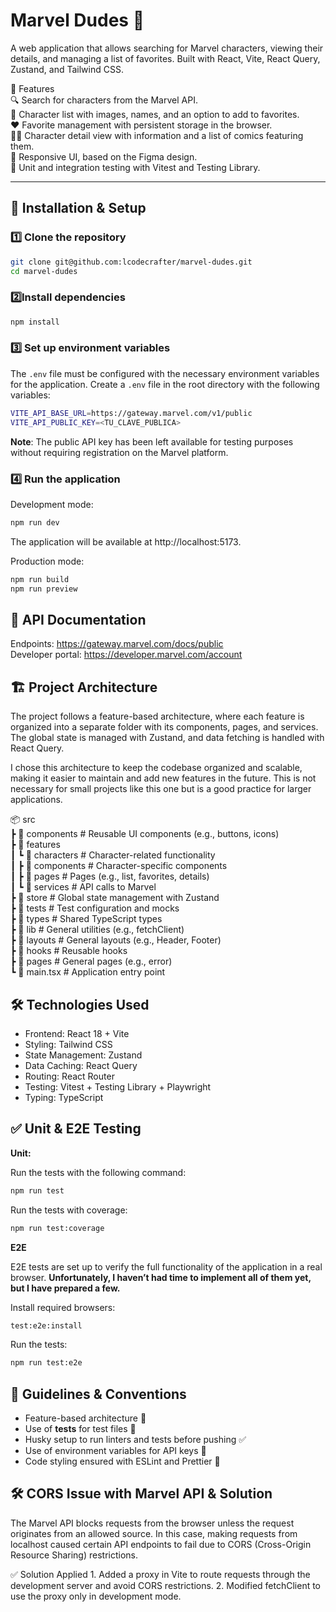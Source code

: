 # Marvel Dudes 🚀

A web application that allows searching for Marvel characters, viewing their details, and managing a list of favorites. Built with React, Vite, React Query, Zustand, and Tailwind CSS.

📌 Features  
🔍 Search for characters from the Marvel API.  
📜 Character list with images, names, and an option to add to favorites.  
❤️ Favorite management with persistent storage in the browser.  
🦸‍♂️ Character detail view with information and a list of comics featuring them.  
🎨 Responsive UI, based on the Figma design.  
🧪 Unit and integration testing with Vitest and Testing Library.

---

## 🚀 **Installation & Setup**

### 1️⃣ **Clone the repository**

```sh
git clone git@github.com:lcodecrafter/marvel-dudes.git
cd marvel-dudes
```

### 2️⃣**Install dependencies**

```sh
npm install
```

### 3️⃣ **Set up environment variables**

The `.env` file must be configured with the necessary environment variables for the application. Create a `.env` file in the root directory with the following variables:

```sh
VITE_API_BASE_URL=https://gateway.marvel.com/v1/public
VITE_API_PUBLIC_KEY=<TU_CLAVE_PUBLICA>
```

**Note**: The public API key has been left available for testing purposes without requiring registration on the Marvel platform.

### 4️⃣ **Run the application**

Development mode:

```sh
npm run dev
```

The application will be available at http://localhost:5173.

Production mode:

```sh
npm run build
npm run preview
```

## 📑 API Documentation

Endpoints: https://gateway.marvel.com/docs/public  
Developer portal: https://developer.marvel.com/account

## 🏗 **Project Architecture**

The project follows a feature-based architecture, where each feature is organized into a separate folder with its components, pages, and services. The global state is managed with Zustand, and data fetching is handled with React Query.

I chose this architecture to keep the codebase organized and scalable, making it easier to maintain and add new features in the future. This is not necessary for small projects like this one but is a good practice for larger applications.

📦 src  
┣ 📂 components # Reusable UI components (e.g., buttons, icons)  
┣ 📂 features  
┃ ┗ 📂 characters # Character-related functionality  
┃ ┣ 📂 components # Character-specific components  
┃ ┣ 📂 pages # Pages (e.g., list, favorites, details)  
┃ ┗ 📂 services # API calls to Marvel  
┣ 📂 store # Global state management with Zustand  
┣ 📂 tests # Test configuration and mocks  
┣ 📂 types # Shared TypeScript types  
┣ 📂 lib # General utilities (e.g., fetchClient)  
┣ 📂 layouts # General layouts (e.g., Header, Footer)  
┣ 📂 hooks # Reusable hooks  
┣ 📂 pages # General pages (e.g., error)  
┗ 📜 main.tsx # Application entry point

## 🛠 **Technologies Used**

- Frontend: React 18 + Vite
- Styling: Tailwind CSS
- State Management: Zustand
- Data Caching: React Query
- Routing: React Router
- Testing: Vitest + Testing Library + Playwright
- Typing: TypeScript

## ✅ **Unit & E2E Testing**

**Unit:**

Run the tests with the following command:

```sh
npm run test
```

Run the tests with coverage:

```sh
npm run test:coverage
```

**E2E**

E2E tests are set up to verify the full functionality of the application in a real browser.
**Unfortunately, I haven’t had time to implement all of them yet, but I have prepared a few.**

Install required browsers:

```sh
test:e2e:install
```

Run the tests:

```sh
npm run test:e2e
```

## 📖 **Guidelines & Conventions**

- Feature-based architecture 📂
- Use of **tests** for test files 🧪
- Husky setup to run linters and tests before pushing ✅
- Use of environment variables for API keys 🔐
- Code styling ensured with ESLint and Prettier 🎨

## 🛠 CORS Issue with Marvel API & Solution

The Marvel API blocks requests from the browser unless the request originates from an allowed source. In this case, making requests from localhost caused certain API endpoints to fail due to CORS (Cross-Origin Resource Sharing) restrictions.

✅ Solution Applied 1. Added a proxy in Vite to route requests through the development server and avoid CORS restrictions. 2. Modified fetchClient to use the proxy only in development mode.

